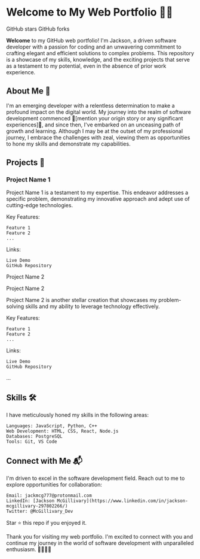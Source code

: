 # Welcome to My Web Portfolio 👨‍💻

GitHub stars GitHub forks

**Welcome** to my GitHub web portfolio! I'm Jackson, a driven software developer with a passion for coding and an unwavering commitment to crafting elegant and efficient solutions to complex problems. This repository is a showcase of my skills, knowledge, and the exciting projects that serve as a testament to my potential, even in the absence of prior work experience.
## About Me 🚀

I'm an emerging developer with a relentless determination to make a profound impact on the digital world. My journey into the realm of software development commenced 🌟[mention your origin story or any significant experiences]🌟, and since then, I've embarked on an unceasing path of growth and learning. Although I may be at the outset of my professional journey, I embrace the challenges with zeal, viewing them as opportunities to hone my skills and demonstrate my capabilities.

## Projects 🚧

### **Project Name 1**

Project Name 1 is a testament to my expertise. This endeavor addresses a specific problem, demonstrating my innovative approach and adept use of cutting-edge technologies.

Key Features:

    Feature 1
    Feature 2
    ...

Links:

    Live Demo
    GitHub Repository

Project Name 2

Project Name 2

Project Name 2 is another stellar creation that showcases my problem-solving skills and my ability to leverage technology effectively.

Key Features:

    Feature 1
    Feature 2
    ...

Links:

    Live Demo
    GitHub Repository

...
## Skills 🛠️

I have meticulously honed my skills in the following areas:

    Languages: JavaScript, Python, C++
    Web Development: HTML, CSS, React, Node.js
    Databases: PostgreSQL
    Tools: Git, VS Code

## Connect with Me 📬

I'm driven to excel in the software development field. Reach out to me to explore opportunities for collaboration:

    Email: jackmcg777@protonmail.com
    LinkedIn: [Jackson McGillivary](https://www.linkedin.com/in/jackson-mcgillivary-297802266/)
    Twitter: @McGillivary_Dev

Star ⭐️ this repo if you enjoyed it.

Thank you for visiting my web portfolio. I'm excited to connect with you and continue my journey in the world of software development with unparalleled enthusiasm. 🚀🌟👨‍💼